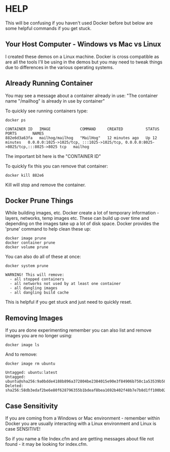 # HELP

This will be confusing if you haven't used Docker before but below are some
helpful commands if you get stuck.

## Your Host Computer - Windows vs Mac vs Linux

I created these demos on a Linux machine.  Docker is cross compatible as are all
the tools I'll be using in the demos but you may need to tweak things due to
differences in the various operating systems.

## Already Running Container

You may see a message about a container already in use: "The container name "/mailhog" is already in use by container"

To quickly see running containers type:

```
docker ps

CONTAINER ID   IMAGE             COMMAND     CREATED          STATUS          PORTS       NAMES
882e6d3a63fa   mailhog/mailhog   "MailHog"   12 minutes ago   Up 12 minutes   0.0.0.0:1025->1025/tcp, :::1025->1025/tcp, 0.0.0.0:8025->8025/tcp,:::8025->8025 tcp   mailhog
```

The important bit here is the "CONTAINER ID"

To quickly fix this you can remove that container:

```
docker kill 882e6
```

Kill will stop and remove the container.


## Docker Prune Things

While building images, etc. Docker create a lot of temporary information - layers,
networks, temp images etc. These can build up over time and depending on the images
take up a lot of disk space.  Docker provides the 'prune' command to help clean these up:


```
docker image prune
docker container prune
docker volume prune
```

You can also do all of these at once:

```
docker system prune

WARNING! This will remove:
  - all stopped containers
  - all networks not used by at least one container
  - all dangling images
  - all dangling build cache
```

This is helpful if you get stuck and just need to quickly reset.

## Removing Images

If you are done experimenting remember you can also list and remove images you
are no longer using:

```
docker image ls
```

And to remove:

```
docker image rm ubuntu

Untagged: ubuntu:latest
Untagged: ubuntu@sha256:9a0bdde4188b896a372804be2384015e90e3f84906b750c1a53539b585fbbe7f
Deleted: sha256:58db3edaf2be6e80f628796355b1bdeaf8bea1692b402f48b7e7b8d1ff100b02
```

## Case Sensitivity

If you are coming from a Windows or Mac environment - remember within Docker
you are usually interacting with a Linux environment and Linux is case SENSITIVE!

So if you name a file Index.cfm and are getting messages about
 file not found - it may be looking for index.cfm.

